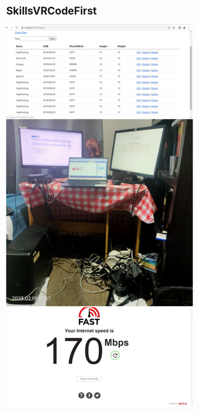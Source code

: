 # SkillsVRCodeFirst
![Test Imag 8](https://github.com/mosesnova/SkillsVRCodeFirst/blob/master/SVR.jpg)
![Test Imag 8](https://github.com/mosesnova/SkillsVRCodeFirst/blob/master/tg2.jpg)
![Test Imag 8](https://github.com/mosesnova/SkillsVRCodeFirst/blob/master/dc.jpg)

